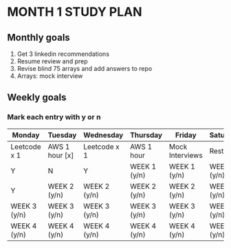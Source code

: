 # MONTH 1 STUDY PLAN

## Monthly goals
1. Get 3 linkedin recommendations
2. Resume review and prep
3. Revise blind 75 arrays and add answers to repo
4. Arrays: mock interview

## Weekly goals
### Mark each entry with y or n

| Monday       | Tuesday      | Wednesday    | Thursday     | Friday          | Saturday     | Sunday       |
|--------------|--------------|--------------|--------------|-----------------|--------------|--------------|
| Leetcode x 1 | AWS 1 hour [x]  | Leetcode x 1 | AWS 1 hour   | Mock Interviews | Rest         | AWS 1 hour   |
| Y  | N | Y |WEEK 1 (y/n) | WEEK 1 (y/n)    | WEEK 1 (y/n) | WEEK 1 (y/n) |
| Y | WEEK 2 (y/n) | WEEK 2 (y/n) | WEEK 2 (y/n) | WEEK 2 (y/n)    | WEEK 2 (y/n) | WEEK 2 (y/n) |
| WEEK 3 (y/n) | WEEK 3 (y/n) | WEEK 3 (y/n) | WEEK 3 (y/n) | WEEK 3 (y/n)    | WEEK 3 (y/n) | WEEK 3 (y/n) |
| WEEK 4 (y/n) | WEEK 4 (y/n) | WEEK 4 (y/n) | WEEK 4 (y/n) | WEEK 4 (y/n)    | WEEK 4 (y/n) | WEEK 4 (y/n) |
